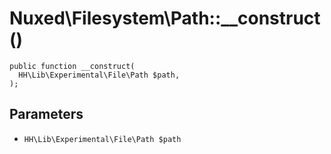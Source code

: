 # Nuxed\\Filesystem\\Path::__construct()




``` Hack
public function __construct(
  HH\Lib\Experimental\File\Path $path,
);
```




## Parameters




+ ` HH\Lib\Experimental\File\Path $path `
